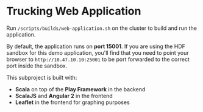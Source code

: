# Trucking Web Application

Run `/scripts/builds/web-application.sh` on the cluster to build and run the application.

By default, the application runs on **port 15001**.  If you are using the HDF sandbox for this demo application, you'll find that you need to point your browser to `http://10.47.10.10:25001` to be port forwarded to the correct port inside the sandbox.

This subproject is built with:
-   **Scala** on top of the **Play Framework** in the backend
-   **ScalaJS** and **Angular 2** in the frontend
-   **Leaflet** in the frontend for graphing purposes
